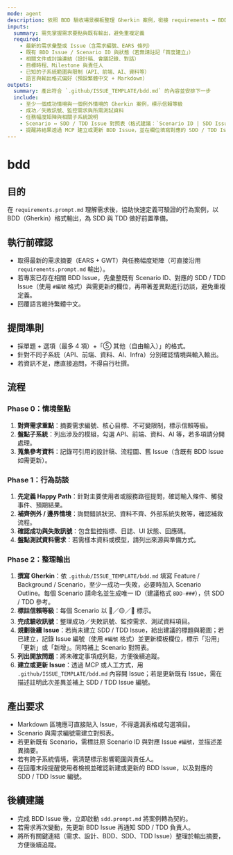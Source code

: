 ```yaml
---
mode: agent
description: 依照 BDD 驗收場景模板整理 Gherkin 案例，銜接 requirements → BDD → SDD/TDD 流程
inputs:
  summary: 需先掌握需求要點與既有輸出，避免重複定義
  required:
    - 最新的需求彙整或 Issue（含需求編號、EARS 條列）
    - 既有 BDD Issue / Scenario ID 與狀態（若無請註記「首度建立」）
    - 相關文件或討論連結（設計稿、會議記錄、對話）
    - 目標時程、Milestone 與責任人
    - 已知的子系統範圍與限制（API、前端、AI、資料等）
    - 語言與輸出格式偏好（預設繁體中文 + Markdown）
outputs:
  summary: 產出符合 `.github/ISSUE_TEMPLATE/bdd.md` 的內容並安排下一步
  include:
    - 至少一個成功情境與一個例外情境的 Gherkin 案例，標示信賴等級
    - 成功／失敗訊號、監控需求與所需測試資料
    - 任務幅度矩陣與相關子系統說明
    - Scenario ↔ SDD / TDD Issue 對照表（格式建議：`Scenario ID | SDD Issue | TDD Issue`）
    - 提醒將結果透過 MCP 建立或更新 BDD Issue，並在欄位填寫對應的 SDD / TDD Issue 編號
---
```


# bdd

## 目的

在 `requirements.prompt.md` 理解需求後，協助快速定義可驗證的行為案例，以 BDD（Gherkin）格式輸出，為 SDD 與 TDD 做好前置準備。

## 執行前確認

- 取得最新的需求摘要（EARS + GWT）與任務幅度矩陣（可直接沿用 `requirements.prompt.md` 輸出）。
- 若專案已存在相關 BDD Issue，先彙整既有 Scenario ID、對應的 SDD / TDD Issue（使用 `#編號` 格式）與需更新的欄位，再帶著差異點進行訪談，避免重複定義。
- 回覆語言維持繁體中文。

## 提問準則

- 採單題 + 選項（最多 4 項）+「⑤ 其他（自由輸入）」的格式。
- 針對不同子系統（API、前端、資料、AI、Infra）分別確認情境與輸入輸出。
- 若資訊不足，應直接追問，不得自行杜撰。

## 流程

### Phase 0：情境盤點
1. **對齊需求重點**：摘要需求編號、核心目標、不可變限制，標示信賴等級。
2. **盤點子系統**：列出涉及的模組，勾選 API、前端、資料、AI 等，若多項請分開處理。
3. **蒐集參考資料**：記錄可引用的設計稿、流程圖、舊 Issue（含既有 BDD Issue 如需更新）。

### Phase 1：行為訪談
1. **先定義 Happy Path**：針對主要使用者或服務路徑提問，確認輸入條件、觸發事件、預期結果。
2. **補齊例外 / 邊界情境**：詢問錯誤狀況、資料不齊、外部系統失敗等，確認補救流程。
3. **確認成功與失敗訊號**：包含監控指標、日誌、UI 狀態、回應碼。
4. **盤點測試資料需求**：若需樣本資料或模型，請列出來源與準備方式。

### Phase 2：整理輸出
1. **撰寫 Gherkin**：依 `.github/ISSUE_TEMPLATE/bdd.md` 填寫 Feature / Background / Scenario，至少一成功一失敗，必要時加入 Scenario Outline。每個 Scenario 請命名並生成唯一 ID（建議格式 `BDD-###`），供 SDD / TDD 參考。
2. **標註信賴等級**：每個 Scenario 以 🔵／🟡／🔴 標示。
3. **完成驗收訊號**：整理成功／失敗訊號、監控需求、測試資料項目。
4. **規劃後續 Issue**：若尚未建立 SDD / TDD Issue，給出建議的標題與範圍；若已建立，記錄 Issue 編號（使用 `#編號` 格式）並更新模板欄位，標示「沿用」「更新」或「新增」。同時補上 Scenario 對照表。
5. **列出開放問題**：將未確定事項成列點，方便後續追蹤。
6. **建立或更新 Issue**：透過 MCP 或人工方式，用 `.github/ISSUE_TEMPLATE/bdd.md` 內容開 Issue；若是更新既有 Issue，需在描述註明此次差異並補上 SDD / TDD Issue 編號。

## 產出要求

- Markdown 區塊應可直接貼入 Issue，不得遺漏表格或勾選項目。
- Scenario 與需求編號需建立對照表。
- 若更新既有 Scenario，需標註原 Scenario ID 與對應 Issue `#編號`，並描述差異摘要。
- 若有跨子系統情境，需清楚標示影響範圍與責任人。
- 在回覆末段提醒使用者檢視並確認新建或更新的 BDD Issue，以及對應的 SDD / TDD Issue 編號。

## 後續建議

- 完成 BDD Issue 後，立即啟動 `sdd.prompt.md` 將案例轉為契約。
- 若需求再次變動，先更新 BDD Issue 再通知 SDD / TDD 負責人。
- 將所有關鍵連結（需求、設計、BDD、SDD、TDD Issue）整理於輸出摘要，方便後續追蹤。

